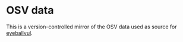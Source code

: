 # OSV data

This is a version-controlled mirror of the OSV data used as source for [eyeballvul](https://github.com/timothee-chauvin/eyeballvul).
